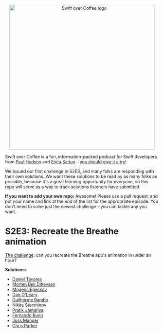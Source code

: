 <p align="center">
    <img src="https://www.hackingwithswift.com/files/swiftovercoffee/logo.png" alt="Swift over Coffee logo" width="477" maxHeight="175" />
</p>


Swift over Coffee is a fun, information-packed podcast for Swift developers from [Paul Hudson](https://twitter.com/twostraws) and [Erica Sadun](https://twitter.com/ericasadun) – [you should give it a try](https://podcasts.apple.com/gb/podcast/swift-over-coffee/id1435076502)!

We issued our first challenge in S2E3, and many folks are responding with their own solutions. We want these solutions to be read by as many folks as possible, because it's a great learning opportunity for everyone, so this repo will serve as a way to track solutions listeners have submitted.

**If you want to add your own repo:** Awesome! Please use a pull request, and put your name and link at the *end* of the list for the appropriate episode. You don't need to solve just the newest challenge – you can tackle any you want.


# S2E3: Recreate the Breathe animation

[The challenge](https://twitter.com/swiftovercoffee/status/1234417974137802754?s=20): can you recreate the Breathe app's animation in under an hour?

**Solutions:**

- [Daniel Tavares](https://github.com/vibrazy/SwiftOverCoffee3Challenge-BreathingApp)
- [Morten Bek Ditlevsen](https://github.com/mortenbekditlevsen/SwiftOverCoffee3Challenge)
- [Mogens Egeskov](https://github.com/mogens9/BreatheAnimation)
- [Dan O'Leary](https://github.com/GeoMod/ProjectBreathe)
- [Guilherme Rambo](https://github.com/insidegui/BreatheReplica)
- [Nikita Starshinov](https://github.com/nikstar/BreatheChallenge)
- [Pratik Jamariya](https://github.com/Pratik948/BreatheAppChallenge)
- [Fernando Bunn](https://github.com/Bunn/BreatheView)
- [Joss Manger](https://gist.github.com/jwamin/5a3153f00fae86b10e5ec107d2368156)
- [Chris Parker](https://github.com/ChrisParkerWA/Breathe)
